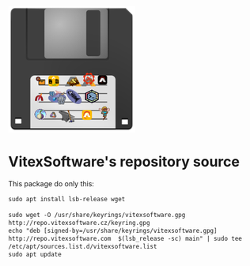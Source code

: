 ![Logo](apt-repo-vitexsoftware.svg?raw=true)

VitexSoftware's repository source
=================================

This package do only this:


```shell
sudo apt install lsb-release wget

sudo wget -O /usr/share/keyrings/vitexsoftware.gpg http://repo.vitexsoftware.cz/keyring.gpg
echo "deb [signed-by=/usr/share/keyrings/vitexsoftware.gpg]  http://repo.vitexsoftware.com  $(lsb_release -sc) main" | sudo tee /etc/apt/sources.list.d/vitexsoftware.list
sudo apt update
```


